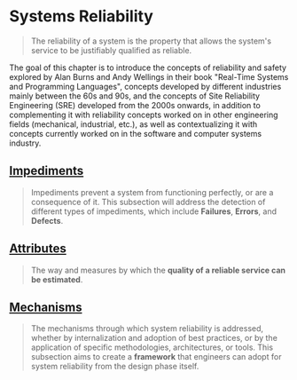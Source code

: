 # Systems Reliability
> The reliability of a system is the property that allows the system's service to be justifiably qualified as reliable.

The goal of this chapter is to introduce the concepts of reliability and safety explored by Alan Burns and Andy Wellings in their book "Real-Time Systems and Programming Languages", concepts developed by different industries mainly between the 60s and 90s, and the concepts of Site Reliability Engineering (SRE) developed from the 2000s onwards, in addition to complementing it with reliability concepts worked on in other engineering fields (mechanical, industrial, etc.), as well as contextualizing it with concepts currently worked on in the software and computer systems industry.

## [Impediments](./impediments.md)
> Impediments prevent a system from functioning perfectly, or are a consequence of it. This subsection will address the detection of different types of impediments, which include **Failures**, **Errors**, and **Defects**.

## [Attributes](./attributes.md)
> The way and measures by which the **quality of a reliable service can be estimated**.

## [Mechanisms](./mechanisms.md)
> The mechanisms through which system reliability is addressed, whether by internalization and adoption of best practices, or by the application of specific methodologies, architectures, or tools. This subsection aims to create a **framework** that engineers can adopt for system reliability from the design phase itself.

